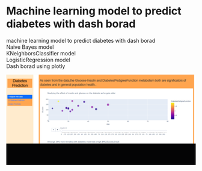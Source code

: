 # Machine learning model to predict diabetes with dash borad
machine learning model to predict diabetes with dash borad <br>
Naive Bayes model <br>
KNeighborsClassifier model <br>
LogisticRegression model <br>
Dash borad using plotly<br>


![Alt Text](./images/img1.gif)

